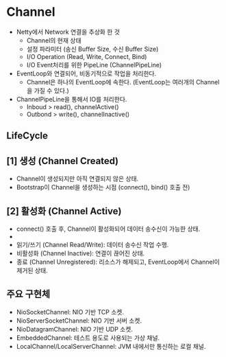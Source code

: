 # Channel
- Netty에서 Network 연결을 추상화 한 것 
  - Channel의 현재 상태
  - 설정 파라미터 (송신 Buffer Size, 수신 Buffer Size)
  - I/O Operation (Read, Write, Connect, Bind)
  - I/O Event처리를 위한 PipeLine (ChannelPipeLine)
- EventLoop와 연결되어, 비동기적으로 작업을 처리한다.
  - Channel은 하나의 EventLoop에 속한다. (EventLoop는 여러개의 Channel을 가질 수 있다.)
- ChannelPipeLine을 통해서 IO를 처리한다.
  - Inboud > read(), channelActive()
  - Outbond > write(), channelInactive()
  

## LifeCycle
## [1] 생성 (Channel Created)
- Channel이 생성되지만 아직 연결되지 않은 상태. 
- Bootstrap이 Channel을 생성하는 시점 (connect(), bind() 호출 전)

## [2] 활성화 (Channel Active) 
- connect() 호출 후, Channel이 활성화되어 데이터 송수신이 가능한 상태.
- 
- 읽기/쓰기 (Channel Read/Write): 데이터 송수신 작업 수행.
- 비활성화 (Channel Inactive): 연결이 끊어진 상태.
- 종료 (Channel Unregistered): 리소스가 해제되고, EventLoop에서 Channel이 제거된 상태.


## 주요 구현체
- NioSocketChannel: NIO 기반 TCP 소켓.
- NioServerSocketChannel: NIO 기반 서버 소켓.
- NioDatagramChannel: NIO 기반 UDP 소켓.
- EmbeddedChannel: 테스트 용도로 사용되는 가상 채널.
- LocalChannel/LocalServerChannel: JVM 내에서만 통신하는 로컬 채널.